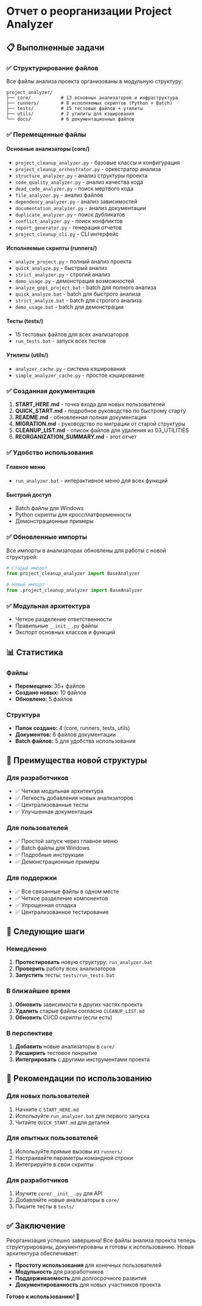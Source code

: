 # Отчет о реорганизации Project Analyzer

## 📋 Выполненные задачи

### ✅ Структурирование файлов
Все файлы анализа проекта организованы в модульную структуру:

```
project_analyzer/
├── core/           # 13 основных анализаторов и инфраструктура
├── runners/        # 8 исполняемых скриптов (Python + Batch)
├── tests/          # 15 тестовых файлов + утилиты
├── utils/          # 2 утилиты для кэширования
└── docs/           # 6 документационных файлов
```

### ✅ Перемещенные файлы

#### Основные анализаторы (core/)
- `project_cleanup_analyzer.py` - базовые классы и конфигурация
- `project_cleanup_orchestrator.py` - оркестратор анализа
- `structure_analyzer.py` - анализ структуры проекта
- `code_quality_analyzer.py` - анализ качества кода
- `dead_code_analyzer.py` - поиск мертвого кода
- `file_analyzer.py` - анализ файлов
- `dependency_analyzer.py` - анализ зависимостей
- `documentation_analyzer.py` - анализ документации
- `duplicate_analyzer.py` - поиск дубликатов
- `conflict_analyzer.py` - поиск конфликтов
- `report_generator.py` - генерация отчетов
- `project_cleanup_cli.py` - CLI интерфейс

#### Исполняемые скрипты (runners/)
- `analyze_project.py` - полный анализ проекта
- `quick_analyze.py` - быстрый анализ
- `strict_analyzer.py` - строгий анализ
- `demo_usage.py` - демонстрация возможностей
- `analyze_gopi_project.bat` - batch для полного анализа
- `quick_analyze.bat` - batch для быстрого анализа
- `strict_analyze.bat` - batch для строгого анализа
- `demo_usage.bat` - batch для демонстрации

#### Тесты (tests/)
- 15 тестовых файлов для всех анализаторов
- `run_tests.bat` - запуск всех тестов

#### Утилиты (utils/)
- `analyzer_cache.py` - система кэширования
- `simple_analyzer_cache.py` - простое кэширование

### ✅ Созданная документация

1. **START_HERE.md** - точка входа для новых пользователей
2. **QUICK_START.md** - подробное руководство по быстрому старту
3. **README.md** - обновленная полная документация
4. **MIGRATION.md** - руководство по миграции от старой структуры
5. **CLEANUP_LIST.md** - список файлов для удаления из 03_UTILITIES
6. **REORGANIZATION_SUMMARY.md** - этот отчет

### ✅ Удобство использования

#### Главное меню
- `run_analyzer.bat` - интерактивное меню для всех функций

#### Быстрый доступ
- Batch файлы для Windows
- Python скрипты для кроссплатформенности
- Демонстрационные примеры

### ✅ Обновленные импорты
Все импорты в анализаторах обновлены для работы с новой структурой:
```python
# Старый импорт
from project_cleanup_analyzer import BaseAnalyzer

# Новый импорт  
from .project_cleanup_analyzer import BaseAnalyzer
```

### ✅ Модульная архитектура
- Четкое разделение ответственности
- Правильные `__init__.py` файлы
- Экспорт основных классов и функций

## 📊 Статистика

### Файлы
- **Перемещено:** 35+ файлов
- **Создано новых:** 10 файлов
- **Обновлено:** 5 файлов

### Структура
- **Папок создано:** 4 (core, runners, tests, utils)
- **Документов:** 6 файлов документации
- **Batch файлов:** 5 для удобства использования

## 🎯 Преимущества новой структуры

### Для разработчиков
- ✅ Четкая модульная архитектура
- ✅ Легкость добавления новых анализаторов
- ✅ Централизованные тесты
- ✅ Улучшенная документация

### Для пользователей
- ✅ Простой запуск через главное меню
- ✅ Batch файлы для Windows
- ✅ Подробные инструкции
- ✅ Демонстрационные примеры

### Для поддержки
- ✅ Все связанные файлы в одном месте
- ✅ Четкое разделение компонентов
- ✅ Упрощенная отладка
- ✅ Централизованное тестирование

## 🚀 Следующие шаги

### Немедленно
1. **Протестировать** новую структуру: `run_analyzer.bat`
2. **Проверить** работу всех анализаторов
3. **Запустить** тесты: `tests/run_tests.bat`

### В ближайшее время
1. **Обновить** зависимости в других частях проекта
2. **Удалить** старые файлы согласно `CLEANUP_LIST.md`
3. **Обновить** CI/CD скрипты (если есть)

### В перспективе
1. **Добавить** новые анализаторы в `core/`
2. **Расширить** тестовое покрытие
3. **Интегрировать** с другими инструментами проекта

## 📝 Рекомендации по использованию

### Для новых пользователей
1. Начните с `START_HERE.md`
2. Используйте `run_analyzer.bat` для первого запуска
3. Читайте `QUICK_START.md` для деталей

### Для опытных пользователей
1. Используйте прямые вызовы из `runners/`
2. Настраивайте параметры командной строки
3. Интегрируйте в свои скрипты

### Для разработчиков
1. Изучите `core/__init__.py` для API
2. Добавляйте новые анализаторы в `core/`
3. Пишите тесты в `tests/`

## ✅ Заключение

Реорганизация успешно завершена! Все файлы анализа проекта теперь структурированы, документированы и готовы к использованию. Новая архитектура обеспечивает:

- **Простоту использования** для конечных пользователей
- **Модульность** для разработчиков  
- **Поддерживаемость** для долгосрочного развития
- **Документированность** для новых участников проекта

**Готово к использованию! 🎉**